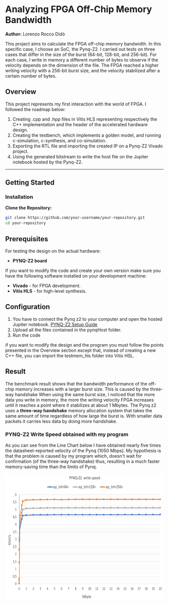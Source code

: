 # Analyzing FPGA Off-Chip Memory Bandwidth

**Author:** Lorenzo Rocco Didò  

This project aims to calculate the FPGA off-chip memory bandwidth. In this specific case, I choose an SoC, the Pynq-Z2. I carried out tests on three cases that differ in the size of the burst (64-bit, 128-bit, and 256-bit). For each case, I write in memory a different number of bytes to observe if the velocity depends on the dimension of the file. The FPGA reached a higher writing velocity with a 256-bit burst size, and the velocity stabilized after a certain number of bytes.

## Overview

This project represents my first interaction with the world of FPGA. I followed the roadmap below:

1. Creating .cpp and .hpp files in Vitis HLS representing respectively the C++ implementation and the header of the accelerated hardware design.
2. Creating the testbench, which implements a golden model, and running c-simulation, c-synthesis, and co-simulation.
3. Exporting the RTL file and importing the created IP on a Pynq-Z2 Vivado project.
4. Using the generated bitstream to write the host file on the Jupiter notebook hosted by the Pynq-Z2.

---

## Getting Started

### Installation

 **Clone the Repository:**
   ```bash
   git clone https://github.com/your-username/your-repository.git
   cd your-repository
   ```
## Prerequisites
For testing the design on the actual hardware:
- **PYNQ-Z2 board**

If you want to modify the code and create your own version make sure you have the following software installed on your development machine:
- **Vivado** - for FPGA development.
- **Vitis HLS** - for high-level synthesis.

## Configuration

1. You have to connect the Pynq z2 to your computer and open the hosted Jupiter notebook. [PYNQ-Z2 Setup Guide](https://pynq.readthedocs.io/en/v2.3/getting_started/pynq_z2_setup.html)
2. Upload all the files contained in the pynqHost folder.
3. Run the code

if you want to modify the design and the program you must follow the points presented in the Overview section except that, instead of creating a new C++ file, you can import the testmem_hls folder into Vitis HSL.

## Result

The benchmark result shows that the bandwidth performance of the off-chip memory increases with a larger burst size. This is caused by the three-way handshake When using the same burst size, I noticed that the more data you write in memory, the more the writing velocity FPGA increases until it reaches a point where it stabilizes at about 1 Mbytes.
The Pynq z2 uses a **three-way handshake** memory allocation system that takes the same amount of time regardless of how large the burst is. With smaller data packets it carries less data by doing more handshake. 

### PYNQ-Z2 Write Speed obtained with my program
As you can see from the Line Chart below I have obtained nearly five times the datasheet-reported velocity of the Pynq (1050 Mbps).
My hypothesis is that the problem is caused by my program which, doesn't wait for confirmation (of the three-way handshake) thus, resulting in a much faster memory-saving time than the limits of Pynq.
<p align="center">
<img src="Graph.png" width="700" height="400">
</p>





